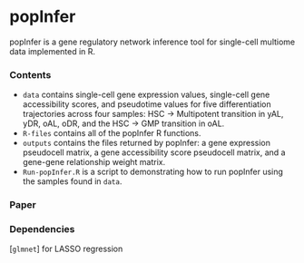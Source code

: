 # popInfer

popInfer is a gene regulatory network inference tool for single-cell multiome data implemented in R. 

### Contents

- `data` contains single-cell gene expression values, single-cell gene accessibility scores, and pseudotime values for five differentiation trajectories across four samples: HSC -> Multipotent transition in yAL, yDR, oAL, oDR, and the HSC -> GMP transition in oAL. 
- `R-files` contains all of the popInfer R functions. 
- `outputs` contains the files returned by popInfer: a gene expression pseudocell matrix, a gene accessibility score pseudocell matrix, and a gene-gene relationship weight matrix. 
- `Run-popInfer.R` is a script to demonstrating how to run popInfer using the samples found in `data`. 

### Paper

### Dependencies
[`glmnet`] for LASSO regression
